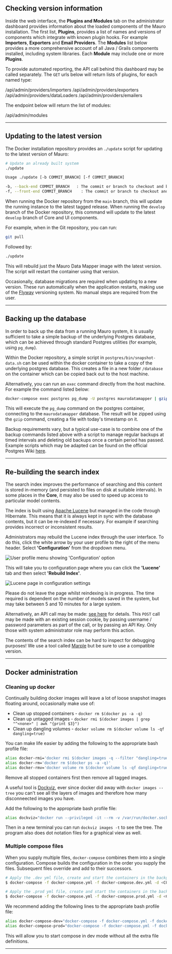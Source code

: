 ## Checking version information

Inside the web interface, the **Plugins and Modules** tab on the administrator dashboard provides information about the loaded components of the
Mauro installation.  The first list, **Plugins**, provides a list of names and versions of components which integrate with known plugin hooks. For example **Importers**, **Exporters** and **Email Providers**.  The **Modules** list below provides a more comprehensive account of all Java /
Grails components installed, including system libraries.  Each **Module** may include one or more **Plugins**.

To provide automated reporting, the API call behind this dashboard may be called separately.  The `GET` urls below will return lists of plugins,
for each named type:

<endpoint class="get">/api/admin/providers/importers</endpoint>
<endpoint class="get">/api/admin/providers/exporters</endpoint>
<endpoint class="get">/api/admin/providers/dataLoaders</endpoint>
<endpoint class="get">/api/admin/providers/emailers</endpoint>

The endpoint below will return the list of modules:

<endpoint class="get">/api/admin/modules</endpoint>

---

## Updating to the latest version

The Docker installation repository provides an `./update` script for updating to the latest version of Mauro:

```bash
# Update an already built system
./update

Usage ./update [-b COMMIT_BRANCH] [-f COMMIT_BRANCH]

-b, --back-end COMMIT_BRANCH   : The commit or branch to checkout and build for the back-end from mdm-core
-f, --front-end COMMIT_BRANCH    : The commit or branch to checkout and build for the front-end from mdm-ui
```

When running the Docker repository from the `main` branch, this will update the running instance to the latest tagged release.  When running the
`develop` branch of the Docker repository, this command will update to the latest `develop` branch of Core and UI components.

For example, when in the Git repository, you can run:

```bash
git pull
```

Followed by:

```bash
./update
```

This will rebuild just the Mauro Data Mapper image with the latest version.  The script will restart the container using that version.

Occasionally, database migrations are required when updating to a new version.  These run automatically when the application restarts, making use of
the [Flyway](https://flywaydb.org) versioning system.  No manual steps are required from the user.

---

## Backing up the database

In order to back up the data from a running Mauro system, it is usually sufficient to take a simple backup of the underlying Postgres database, 
which can be achieved through standard Postgres utilities (for example, using `pg_dump`).

Within the Docker repository, a simple script in `postgres/bin/snapshot-data.sh` can be used within the docker container to take a copy of the 
underlying postgres database. This creates a file in a new folder `/database` on the container which can be copied back out to the host machine.

Alternatively, you can run an `exec` command directly from the host machine. For example the command listed below:

```bash
docker-compose exec postgres pg_dump -U postgres maurodatamapper | gzip -9  > db-backup-$(date +%d-%m-%y).sql.gz 
```

This will execute the `pg_dump` command on the postgres container, connecting to the `maurodatamapper` database.  The result will be zipped using the 
`gzip` command, creating a file with today's timestamp on it.

Backup requirements vary, but a typical use-case is to combine one of the backup commands listed above with a script to manage regular backups at 
timed intervals and deleting old backups once a certain period has passed.  Example scripts which may be adapted can be 
found on the official Postgres Wiki [here](https://wiki.postgresql.org/wiki/Automated_Backup_on_Linux).

---

## Re-building the search index

The search index improves the performance of searching and this content is stored in-memory (and persisted to files on disk at suitable intervals). 
In some places in the **Core**, it may also be used to speed up access to particular model contents.

The index is built using [Apache Lucene](https://lucene.apache.org) but managed in the code through Hibernate. 
This means that it is always kept in sync with the database contents, but it can be re-indexed if necessary. For example if searching provides 
incorrect or inconsistent results.  

Administrators may rebuild the Lucene index through the user interface. To do this, click the white arrow by your user profile to the right of the menu header. Select **'Configuration'** from the dropdown menu.

![User profile menu showing 'Configuration' option](../branding/user-profile-menu-configuration.png)

This will take you to configuration page where you can click the **'Lucene'** tab and then select **'Rebuild Index'**. 


![Lucene page in configuration settings](../lucene-page.png)


Please do not leave the page whilst reindexing is in progress. The time required is dependent on the number of models saved in the system, but may 
take between 5 and 10 minutes for a large system.

Alternatively, an API call may be made: [see here](../rest-api/admin.md#system-actions) for details.  This `POST` call may be made with an 
existing session cookie, by passing username / password parameters as part of the call, or by passing an API Key.  Only those with system 
administrator role may perform this action.

The contents of the search index can be hard to inspect for debugging purposes! We use a tool called 
[Marple](https://github.com/flaxsearch/marple) but be sure to use a compatible version.

---

## Docker administration

### Cleaning up docker

Continually building docker images will leave a lot of loose snapshot images floating around, occasionally make use of:

* Clean up stopped containers - `docker rm $(docker ps -a -q)`
* Clean up untagged images - `docker rmi $(docker images | grep "^<none>" | awk "{print $3}")`
* Clean up dangling volumes - `docker volume rm $(docker volume ls -qf dangling=true)`

You can make life easier by adding the following to the appropriate bash profile file:

```bash
alias docker-rmi='docker rmi $(docker images -q --filter "dangling=true")'
alias docker-rm='docker rm $(docker ps -a -q)'
alias docker-rmv='docker volume rm $(docker volume ls -qf dangling=true)'
```

Remove all stopped containers first then remove all tagged images.

A useful tool is [Dockviz](https://github.com/justone/dockviz),
ever since docker did away with `docker images --tree` you can't see all the layers of images and therefore how many disconneected images you have.

Add the following to the appropriate bash profile file:

 ```bash
 alias dockviz="docker run --privileged -it --rm -v /var/run/docker.sock:/var/run/docker.sock nate/dockviz"
 ```

Then in a new terminal you can run `dockviz images -t` to see the tree.
The program also does dot notation files for a graphical view as well.

### Multiple compose files

When you supply multiple files, `docker-compose` combines them into a single configuration.
Compose builds the configuration in the order you supply the files.
Subsequent files override and add to their successors.

```bash
# Apply the .dev yml file, create and start the containers in the background
$ docker-compose -f docker-compose.yml -f docker-compose.dev.yml -d <COMMAND>

# Apply the .prod yml file, create and start the containers in the background
$ docker-compose -f docker-compose.yml -f docker-compose.prod.yml -d <COMMAND>
```

We recommend adding the following lines to the appropriate bash profile file:

```bash
alias docker-compose-dev="docker-compose -f docker-compose.yml -f docker-compose.dev.yml"
alias docker-compose-prod="docker-compose -f docker-compose.yml -f docker-compose.dev.yml"
```
This will allow you to start compose in dev mode without all the extra file definitions.

---
